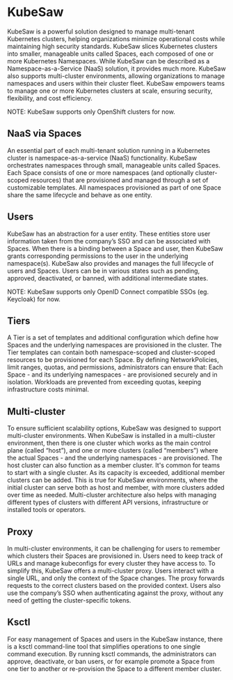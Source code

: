 # KubeSaw
KubeSaw is a powerful solution designed to manage multi-tenant Kubernetes clusters, helping organizations minimize operational costs while maintaining high security standards. KubeSaw slices Kubernetes clusters into smaller, manageable units called Spaces, each composed of one or more Kubernetes Namespaces.
While KubeSaw can be described as a Namespace-as-a-Service (NaaS) solution, it provides much more. KubeSaw also supports multi-cluster environments, allowing organizations to manage namespaces and users within their cluster fleet. KubeSaw empowers teams to manage one or more Kubernetes clusters at scale, ensuring security, flexibility, and cost efficiency.

NOTE: KubeSaw supports only OpenShift clusters for now.

## NaaS via Spaces
An essential part of each multi-tenant solution running in a Kubernetes cluster is namespace-as-a-service (NaaS) functionality. KubeSaw orchestrates namespaces through small, manageable units called Spaces. Each Space consists of one or more namespaces (and optionally cluster-scoped resources) that are provisioned and managed through a set of customizable templates. All namespaces provisioned as part of one Space share the same lifecycle and behave as one entity.

## Users
KubeSaw has an abstraction for a user entity. These entities store user information taken from the company’s SSO and can be associated with Spaces. When there is a binding between a Space and user, then KubeSaw grants corresponding permissions to the user in the underlying namespace(s).
KubeSaw also provides and manages the full lifecycle of users and Spaces. Users can be in various states such as pending, approved, deactivated, or banned, with additional intermediate states.

NOTE: KubeSaw supports only OpenID Connect compatible SSOs (eg. Keycloak) for now.

## Tiers
A Tier is a set of templates and additional configuration which define how Spaces and the underlying namespaces are provisioned in the cluster.
The Tier templates can contain both namespace-scoped and cluster-scoped resources to be provisioned for each Space. By defining NetworkPolicies, limit ranges, quotas, and permissions, administrators can ensure that:
Each Space - and its underlying namespaces - are provisioned securely and in isolation.
Workloads are prevented from exceeding quotas, keeping infrastructure costs minimal.

## Multi-cluster
To ensure sufficient scalability options, KubeSaw was designed to support multi-cluster environments. When KubeSaw is installed in a multi-cluster environment, then there is one cluster which works as the main control plane (called “host”), and one or more clusters (called “members”) where the actual Spaces - and the underlying namespaces - are provisioned. The host cluster can also function as a member cluster.
It's common for teams to start with a single cluster. As its capacity is exceeded, additional member clusters can be added. This is true for KubeSaw environments, where the initial cluster can serve both as host and member, with more clusters added over time as needed.
Multi-cluster architecture also helps with managing different types of clusters with different API versions, infrastructure or installed tools or operators.

## Proxy
In multi-cluster environments, it can be challenging for users to remember which clusters their Spaces are provisioned in. Users need to keep track of URLs and manage kubeconfigs for every cluster they have access to. To simplify this, KubeSaw offers a multi-cluster proxy. Users interact with a single URL, and only the context of the Space changes. The proxy forwards requests to the correct clusters based on the provided context. Users also use the company’s SSO when authenticating against the proxy, without any need of getting the cluster-specific tokens.

## Ksctl
For easy management of Spaces and users in the KubeSaw instance, there is a ksctl command-line tool that simplifies operations to one single command execution. By running ksctl commands, the administrators can approve, deactivate, or ban users, or for example promote a Space from one tier to another or re-provision the Space to a different member cluster.
